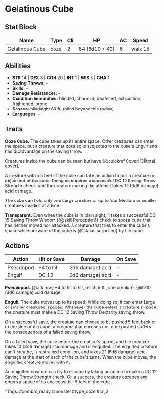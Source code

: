 # Gelatinous Cube

## Stat Block

| Name | Type | CR | HP | AC | Speed |
|------|------|----|----|----|-------|
| Gelatinous Cube | ooze | 2 | 84 (8d10 + 40) | 6 | walk 15 |

## Abilities

- **STR** 14 | **DEX** 3 | **CON** 20 | **INT** 1 | **WIS** 6 | **CHA** 1
- **Saving Throws:** -  
- **Skills:** -  
- **Damage Resistances:** -  
- **Condition Immunities:** blinded, charmed, deafened, exhaustion, frightened, prone  
- **Senses:** blindsight 60 ft. (blind beyond this radius)  
- **Languages:** -

## Traits

**Ooze Cube.** The cube takes up its entire space. Other creatures can enter the space, but a creature that does so is subjected to the cube's Engulf and has disadvantage on the saving throw.

Creatures inside the cube can be seen but have {@quickref Cover||3||total cover}.

A creature within 5 feet of the cube can take an action to pull a creature or object out of the cube. Doing so requires a successful DC 12 Saving Throw Strength check, and the creature making the attempt takes 10 (3d6 damage) acid damage.

The cube can hold only one Large creature or up to four Medium or smaller creatures inside it at a time.

**Transparent.** Even when the cube is in plain sight, it takes a successful DC 15 Saving Throw Wisdom ({@skill Perception}) check to spot a cube that has neither moved nor attacked. A creature that tries to enter the cube's space while unaware of the cube is {@status surprised} by the cube.


## Actions

| Action | Hit or Save | Damage | On Save |
|--------|--------------|--------|----------|
| Pseudopod | +4 to hit | 3d6 damage) acid | - |
| Engulf | DC 12 | 3d6 damage) acid | - |

**Pseudopod.** {@atk mw} +4 to hit to hit, reach 5 ft., one creature. {@h}10 (3d6 damage) acid damage.

**Engulf.** The cube moves up to its speed. While doing so, it can enter Large or smaller creatures' spaces. Whenever the cube enters a creature's space, the creature must make a DC 12 Saving Throw Dexterity saving throw.

On a successful save, the creature can choose to be pushed 5 feet back or to the side of the cube. A creature that chooses not to be pushed suffers the consequences of a failed saving throw.

On a failed save, the cube enters the creature's space, and the creature takes 10 (3d6 damage) acid damage and is engulfed. The engulfed creature can't breathe, is restrained condition, and takes 21 (6d6 damage) acid damage at the start of each of the cube's turns. When the cube moves, the engulfed creature moves with it.

An engulfed creature can try to escape by taking an action to make a DC 12 Saving Throw Strength check. On a success, the creature escapes and enters a space of its choice within 5 feet of the cube.


^Tags: #combat_ready #monster #type_ooze #cr_2